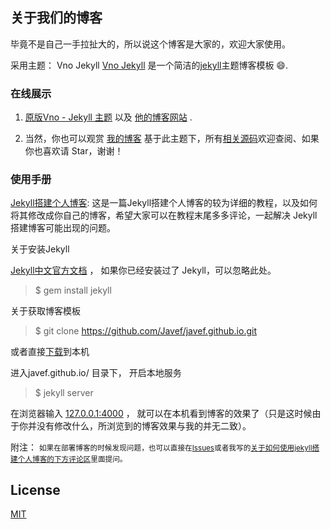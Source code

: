 ## 关于我们的博客

毕竟不是自己一手拉扯大的，所以说这个博客是大家的，欢迎大家使用。

采用主题： Vno Jekyll
[Vno Jekyll](https://github.com/onevcat/vno-jekyll) 是一个简洁的[jekyll](http://jekyllrb.com/)主题博客模板 😄.

### 在线展示
 1. [原版Vno - Jekyll 主题](http://vno.onevcat.com/) 以及 [他的博客网站](http://onevcat.com/) .
 
 2. 当然，你也可以观赏 [我的博客](https://javef.github.io) 基于此主题下，所有[相关源码](https://github.com/Javef/javef.github.io)欢迎查阅、如果你也喜欢请 Star，谢谢！

### 使用手册

[Jekyll搭建个人博客](https://javef.github.io/2018/01/Jekyll-%E6%90%AD%E5%BB%BA%E4%B8%AA%E4%BA%BA%E5%8D%9A%E5%AE%A2/):
这是一篇Jekyll搭建个人博客的较为详细的教程，以及如何将其修改成你自己的博客，希望大家可以在教程末尾多多评论，一起解决 Jekyll 搭建博客可能出现的问题。

关于安装Jekyll

[Jekyll中文官方文档](http://jekyll.bootcss.com/) ， 如果你已经安装过了 Jekyll，可以忽略此处。

> $ gem install jekyll

关于获取博客模板

> $ git clone https://github.com/Javef/javef.github.io.git

或者直接[下载](https://github.com/Javef/javef.github.io/archive/master.zip)到本机 

进入javef.github.io/ 目录下， 开启本地服务 

> $ jekyll server

在浏览器输入 [127.0.0.1:4000](127.0.0.1:4000) ， 就可以在本机看到博客的效果了（只是这时候由于你并没有修改什么，所浏览到的博客效果与我的并无二致）。

附注：
<small>如果在部署博客的时候发现问题，也可以直接在[Issues](https://github.com/Javef/javef.github.io/issues)或者我写的[关于如何使用jekyll搭建个人博客的下方评论区](https://javef.github.io/2018/01/Jekyll-%E6%90%AD%E5%BB%BA%E4%B8%AA%E4%BA%BA%E5%8D%9A%E5%AE%A2/)里面提问。</small>

## License

[MIT](LICENSE)
